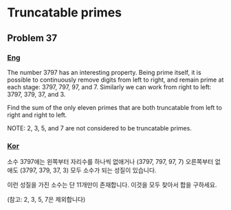 # Truncatable primes
## Problem 37

### [Eng](https://projecteuler.net/problem=37)

The number 3797 has an interesting property. Being prime itself, it is possible to continuously remove digits from left to right, and remain prime at each stage: 3797, 797, 97, and 7. Similarly we can work from right to left: 3797, 379, 37, and 3.

Find the sum of the only eleven primes that are both truncatable from left to right and right to left.

NOTE: 2, 3, 5, and 7 are not considered to be truncatable primes.

### [Kor](http://euler.synap.co.kr/prob_detail.php?id=37)

소수 3797에는 왼쪽부터 자리수를 하나씩 없애거나 (3797, 797, 97, 7) 오른쪽부터 없애도 (3797, 379, 37, 3) 모두 소수가 되는 성질이 있습니다.

이런 성질을 가진 소수는 단 11개만이 존재합니다. 이것을 모두 찾아서 합을 구하세요.

(참고: 2, 3, 5, 7은 제외합니다)
